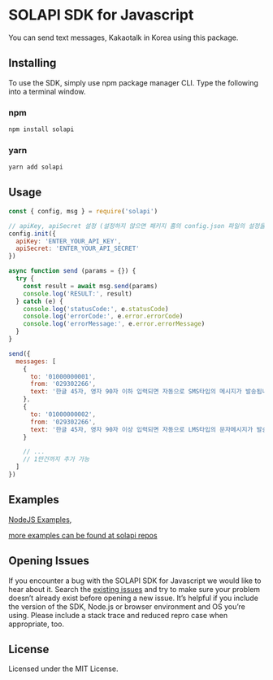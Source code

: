 # SOLAPI SDK for Javascript
You can send text messages, Kakaotalk in Korea using this package.

## Installing
To use the SDK, simply use npm package manager CLI. Type the following into a terminal window.

### npm
```bash
npm install solapi
```
### yarn
```bash
yarn add solapi
```

## Usage

```javascript
const { config, msg } = require('solapi')

// apiKey, apiSecret 설정 (설정하지 않으면 패키지 홈의 config.json 파일의 설정을 참고합니다.)
config.init({
  apiKey: 'ENTER_YOUR_API_KEY',
  apiSecret: 'ENTER_YOUR_API_SECRET'
})

async function send (params = {}) {
  try {
    const result = await msg.send(params)
    console.log('RESULT:', result)
  } catch (e) {
    console.log('statusCode:', e.statusCode)
    console.log('errorCode:', e.error.errorCode)
    console.log('errorMessage:', e.error.errorMessage)
  }
}

send({
  messages: [
    {
      to: '01000000001',
      from: '029302266',
      text: '한글 45자, 영자 90자 이하 입력되면 자동으로 SMS타입의 메시지가 발송됩니다.'
    },
    {
      to: '01000000002',
      from: '029302266',
      text: '한글 45자, 영자 90자 이상 입력되면 자동으로 LMS타입의 문자메시지가 발송됩니다. 0123456789 ABCDEFGHIJKLMNOPQRSTUVWXYZ'
    }

    // ...
    // 1만건까지 추가 가능
  ]
})
```

## Examples

[NodeJS Examples](https://github.com/solapi/solapi-sdk-js-v4/tree/master/examples), 

[more examples can be found at solapi repos](https://github.com/solapi)
## Opening Issues

If you encounter a bug with the SOLAPI SDK for Javascript we would like to hear about it. Search the [existing issues](https://github.com/solapi/solapi-sdk-js-v4/issues) and try to make sure your problem doesn’t already exist before opening a new issue. It’s helpful if you include the version of the SDK, Node.js or browser environment and OS you’re using. Please include a stack trace and reduced repro case when appropriate, too.

## License

Licensed under the MIT License.
